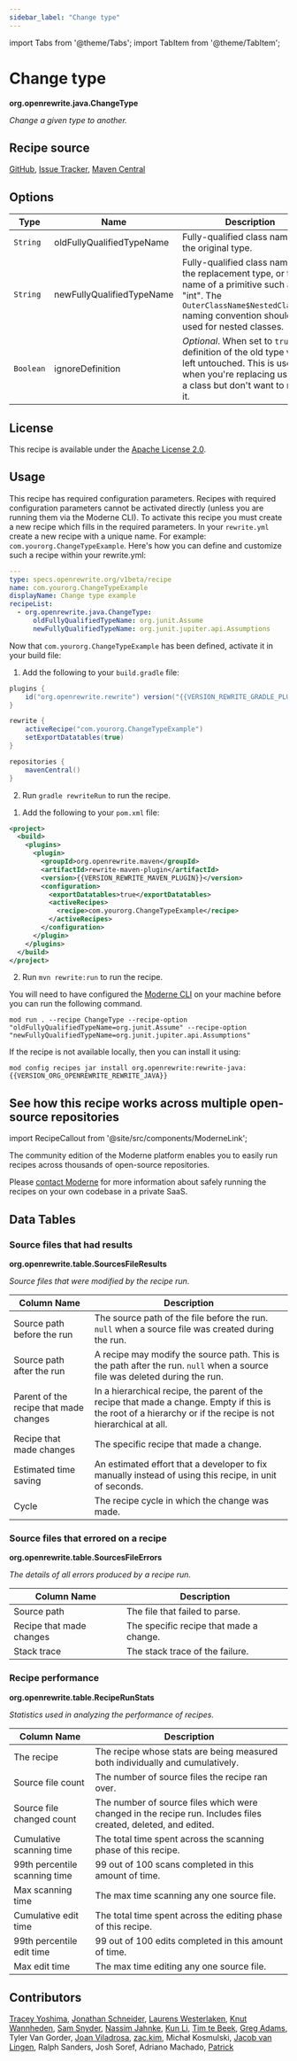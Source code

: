 ```yaml
---
sidebar_label: "Change type"
---
```


import Tabs from '@theme/Tabs';
import TabItem from '@theme/TabItem';

# Change type

**org.openrewrite.java.ChangeType**

_Change a given type to another._

## Recipe source

[GitHub](https://github.com/openrewrite/rewrite/blob/main/rewrite-java/src/main/java/org/openrewrite/java/ChangeType.java), 
[Issue Tracker](https://github.com/openrewrite/rewrite/issues), 
[Maven Central](https://central.sonatype.com/artifact/org.openrewrite/rewrite-java/)
## Options

| Type | Name | Description | Example |
| -- | -- | -- | -- |
| `String` | oldFullyQualifiedTypeName | Fully-qualified class name of the original type. | `org.junit.Assume` |
| `String` | newFullyQualifiedTypeName | Fully-qualified class name of the replacement type, or the name of a primitive such as "int". The `OuterClassName$NestedClassName` naming convention should be used for nested classes. | `org.junit.jupiter.api.Assumptions` |
| `Boolean` | ignoreDefinition | *Optional*. When set to `true` the definition of the old type will be left untouched. This is useful when you're replacing usage of a class but don't want to rename it. |  |

## License

This recipe is available under the [Apache License 2.0](https://www.apache.org/licenses/LICENSE-2.0).


## Usage

This recipe has required configuration parameters. Recipes with required configuration parameters cannot be activated directly (unless you are running them via the Moderne CLI). To activate this recipe you must create a new recipe which fills in the required parameters. In your `rewrite.yml` create a new recipe with a unique name. For example: `com.yourorg.ChangeTypeExample`.
Here's how you can define and customize such a recipe within your rewrite.yml:
```yaml title="rewrite.yml"
---
type: specs.openrewrite.org/v1beta/recipe
name: com.yourorg.ChangeTypeExample
displayName: Change type example
recipeList:
  - org.openrewrite.java.ChangeType:
      oldFullyQualifiedTypeName: org.junit.Assume
      newFullyQualifiedTypeName: org.junit.jupiter.api.Assumptions
```

Now that `com.yourorg.ChangeTypeExample` has been defined, activate it in your build file:
<Tabs groupId="projectType">
<TabItem value="gradle" label="Gradle">

1. Add the following to your `build.gradle` file:
```groovy title="build.gradle"
plugins {
    id("org.openrewrite.rewrite") version("{{VERSION_REWRITE_GRADLE_PLUGIN}}")
}

rewrite {
    activeRecipe("com.yourorg.ChangeTypeExample")
    setExportDatatables(true)
}

repositories {
    mavenCentral()
}
```
2. Run `gradle rewriteRun` to run the recipe.
</TabItem>
<TabItem value="maven" label="Maven">

1. Add the following to your `pom.xml` file:

```xml title="pom.xml"
<project>
  <build>
    <plugins>
      <plugin>
        <groupId>org.openrewrite.maven</groupId>
        <artifactId>rewrite-maven-plugin</artifactId>
        <version>{{VERSION_REWRITE_MAVEN_PLUGIN}}</version>
        <configuration>
          <exportDatatables>true</exportDatatables>
          <activeRecipes>
            <recipe>com.yourorg.ChangeTypeExample</recipe>
          </activeRecipes>
        </configuration>
      </plugin>
    </plugins>
  </build>
</project>
```
2. Run `mvn rewrite:run` to run the recipe.
</TabItem>
<TabItem value="moderne-cli" label="Moderne CLI">

You will need to have configured the [Moderne CLI](https://docs.moderne.io/user-documentation/moderne-cli/getting-started/cli-intro) on your machine before you can run the following command.

```shell title="shell"
mod run . --recipe ChangeType --recipe-option "oldFullyQualifiedTypeName=org.junit.Assume" --recipe-option "newFullyQualifiedTypeName=org.junit.jupiter.api.Assumptions"
```

If the recipe is not available locally, then you can install it using:
```shell
mod config recipes jar install org.openrewrite:rewrite-java:{{VERSION_ORG_OPENREWRITE_REWRITE_JAVA}}
```
</TabItem>
</Tabs>

## See how this recipe works across multiple open-source repositories

import RecipeCallout from '@site/src/components/ModerneLink';

<RecipeCallout link="https://app.moderne.io/recipes/org.openrewrite.java.ChangeType" />

The community edition of the Moderne platform enables you to easily run recipes across thousands of open-source repositories.

Please [contact Moderne](https://moderne.io/product) for more information about safely running the recipes on your own codebase in a private SaaS.
## Data Tables

### Source files that had results
**org.openrewrite.table.SourcesFileResults**

_Source files that were modified by the recipe run._

| Column Name | Description |
| ----------- | ----------- |
| Source path before the run | The source path of the file before the run. `null` when a source file was created during the run. |
| Source path after the run | A recipe may modify the source path. This is the path after the run. `null` when a source file was deleted during the run. |
| Parent of the recipe that made changes | In a hierarchical recipe, the parent of the recipe that made a change. Empty if this is the root of a hierarchy or if the recipe is not hierarchical at all. |
| Recipe that made changes | The specific recipe that made a change. |
| Estimated time saving | An estimated effort that a developer to fix manually instead of using this recipe, in unit of seconds. |
| Cycle | The recipe cycle in which the change was made. |

### Source files that errored on a recipe
**org.openrewrite.table.SourcesFileErrors**

_The details of all errors produced by a recipe run._

| Column Name | Description |
| ----------- | ----------- |
| Source path | The file that failed to parse. |
| Recipe that made changes | The specific recipe that made a change. |
| Stack trace | The stack trace of the failure. |

### Recipe performance
**org.openrewrite.table.RecipeRunStats**

_Statistics used in analyzing the performance of recipes._

| Column Name | Description |
| ----------- | ----------- |
| The recipe | The recipe whose stats are being measured both individually and cumulatively. |
| Source file count | The number of source files the recipe ran over. |
| Source file changed count | The number of source files which were changed in the recipe run. Includes files created, deleted, and edited. |
| Cumulative scanning time | The total time spent across the scanning phase of this recipe. |
| 99th percentile scanning time | 99 out of 100 scans completed in this amount of time. |
| Max scanning time | The max time scanning any one source file. |
| Cumulative edit time | The total time spent across the editing phase of this recipe. |
| 99th percentile edit time | 99 out of 100 edits completed in this amount of time. |
| Max edit time | The max time editing any one source file. |


## Contributors
[Tracey Yoshima](mailto:tracey.yoshima@gmail.com), [Jonathan Schneider](mailto:jkschneider@gmail.com), [Laurens Westerlaken](mailto:laurens.westerlaken@jdriven.com), [Knut Wannheden](mailto:knut@moderne.io), [Sam Snyder](mailto:sam@moderne.io), [Nassim Jahnke](mailto:jahnke.nassim@gmail.com), [Kun Li](mailto:kun@moderne.io), [Tim te Beek](mailto:tim@moderne.io), [Greg Adams](mailto:greg@moderne.io), Tyler Van Gorder, [Joan Viladrosa](mailto:joan@moderne.io), [zac.kim](mailto:zaccoding725@gmail.com), Michał Kosmulski, [Jacob van Lingen](mailto:jacob.van.lingen@moderne.io), Ralph Sanders, Josh Soref, Adriano Machado, [Patrick](mailto:patway99@gmail.com)
